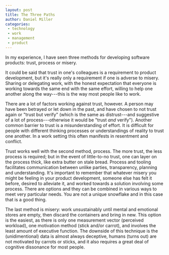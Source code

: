 ```yaml
---
layout: post
title: The Three Paths
author: Daniel Miller
categories:
 - technology
 - work
 - management
 - product
---
```


In my experience, I have seen three methods for developing software products: trust, process or misery. 

It could be said that trust in one's colleagues is a requirement to product development, but it's really only a requirement if one is adverse to misery. Sharing or delegating work, with the honest expectation that everyone is working towards the same end with the same effort, willing to help one another along the way---this is the way most people like to work. 

There are a lot of factors working against trust, however. A person may have been betrayed or let down in the past, and have chosen to not trust again or "trust but verify" (which is the same as distrust---and suggestive of a lot of process---otherwise it would be "trust _and_ verify"). Another common barrier to trust is a misunderstanding of effort. It is difficult for people with different thinking processes or understandings of reality to trust one another. In a work setting this often manifests in resentment and conflict.

Trust works well with the second method, process. The more trust, the less process is required; but in the event of little-to-no trust, one can layer on the process thick, like extra butter on stale bread. Process and tooling facilitates communication between unlike parties, transparency, planning and understanding. It's important to remember that whatever misery you might be feeling in your product development, someone else has felt it before, desired to alleviate it, and worked towards a solution involving some process. There are options and they can be combined in various ways to meet very particular needs. You are not a unique snowflake and in this case that is a good thing.

The last method is misery: work unsustainably until mental and emotional stores are empty, then discard the containers and bring in new. This option is the easiest, as there is only one measurement vector (perceived workload), one motivation method (stick and/or carrot), and involves the least amount of executive function. The downside of this technique is the (unidimentional) data is almost always deceptive, humans (turns out) are not motivated by carrots or sticks, and it also requires a great deal of cognitive dissonance for most people. 

